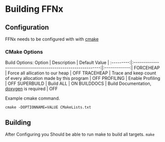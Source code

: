 # Building FFNx

## Configuration
FFNx needs to be configured with with [cmake]

### CMake Options
Build Options:
   Option  |            Description                                        | Default Value |
:---------:|:-------------------------------------------------------------:|:-------------:|
FORCEHEAP  | Force all allication to our heap                              | OFF
TRACEHEAP  | Trace and keep count of every allocation made by this program | OFF
PROFILING  | Enable Profiling                                              | OFF
SUPERBUILD | Build ALL                                                     | ON
BUILDDOCS  | Build Documentation, [doxygen] is required                    | OFF

Example cmake command.

`cmake -DOPTIONNAME=VALUE CMakeLists.txt`

## Building

After Configuring you Should be able to run make to build all targets.
`make`

[doxygen]:http://www.stack.nl/~dimitri/doxygen/
[cmake]:https://cmake.org/
